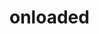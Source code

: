 <!-- this entire file is auto-generated -->

# onloaded

<!-- optional markdown-notes-tree directory description starts here -->

<!-- optional markdown-notes-tree directory description ends here -->

